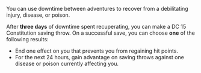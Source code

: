 You can use downtime between adventures to recover from a debilitating injury, disease, or poison.

After **three days** of downtime spent recuperating, you can make a DC 15 Constitution saving throw. On a successful save, you can choose **one** of the following results:

* End one effect on you that prevents you from regaining hit points.
* For the next 24 hours, gain advantage on saving throws against one disease or poison currently affecting you.